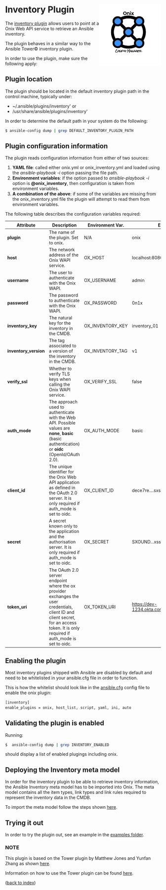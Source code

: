 # Inventory Plugin <img src="../../docs/pics/ox.png" width="200" height="200" align="right">

The [inventory plugin](onix.py) allows users to point at a Onix Web API service to retrieve an Ansible inventory.

The plugin behaves in a similar way to the Ansible Tower&copy; inventory plugin.

In order to use the plugin, make sure the following apply:

## Plugin location

The plugin should be located in the default inventory plugin path in the control machine, typically under:
 - ~/.ansible/plugins/inventory' or
 - /usr/share/ansible/plugins/inventory'
 
 In order to determine the default path in your system do the following:
 
```bash
$ ansible-config dump | grep DEFAULT_INVENTORY_PLUGIN_PATH
```

## Plugin configuration information

The plugin reads configuration information from either of two sources:

1. **YAML file**: called either onix.yml or onix_inventory.yml and loaded using the *ansible-playbook -i* option passing the file path.
2. **Environment variables**: if the option passed to *ansible-playbook -i* option is **@onix_inventory**, then configuration is taken from environment variables.
3. **A combination of the above**: if some of the variables are missing from the onix_inventory.yml file the plugin will attempt
to read them from environment variables.

The following table describes the configuration variables required:

|Attribute | Description | Environment Var. | Example value|
|---|---|---|---|
|**plugin**| The name of the plugin. Set to onix.| N/A| onix |
|**host**| The network address of the Onix WAPI service. | OX_HOST | localhost:8080 |
|**username**| The user to authenticate with the Onix WAPI. | OX_USERNAME| admin |
|**password**| The password to authenticate with the Onix WAPI. | OX_PASSWORD | 0n1x |
|**inventory_key**| The natural key for the inventory in the CMDB. | OX_INVENTORY_KEY | inventory_01 |
|**inventory_version**| The tag associated to a version of the inventory in the CMDB. | OX_INVENTORY_TAG | v1 |
|**verify_ssl**| Whether to verify TLS keys when calling the Onix WAPI service. | OX_VERIFY_SSL | false |
|**auth_mode**| The approach used to authenticate with the Web API. Possible values are __none__, __basic__ (basic authentication) or __oidc__ (OpenId/OAuth 2.0). | OX_AUTH_MODE | basic |
|**client_id**| The unique identifier for the Onix Web API application as defined in the OAuth 2.0 server. It is only required if auth_mode is set to oidc. | OX_CLIENT_ID | dece7re....sxsxndj |
|**secret** | A secret known only to the application and the authorisation server. It is only required if auth_mode is set to oidc. | OX_SECRET | SXOUND...xssiuxnSIQ |
|**token_uri**| The OAuth 2.0 server endpoint where the ox provider exchanges the user credentials, client ID and client secret, for an access token. It is only required if auth_mode is set to oidc. | OX_TOKEN_URI | https://dev-1234.okta.com/oauth2/default/v1/token |

## Enabling the plugin

Most inventory plugins shipped with Ansible are disabled by default and need to be whitelisted in your ansible.cfg file 
in order to function. 

This is how the whitelist should look like in the [ansible.cfg](https://docs.ansible.com/ansible/latest/cli/ansible-config.html) 
config file to enable the onix plugin:
 
```bash
[inventory]
enable_plugins = onix, host_list, script, yaml, ini, auto
```

## Validating the plugin is enabled

Running: 
```bash
$  ansible-config dump | grep INVENTORY_ENABLED
```
should display a list of enabled plugings including onix.

## Deploying the Inventory meta model

In order for the inventory plugin to be able to retrieve inventory information, the Ansible Inventory meta model has to be imported into Onix.
The meta model contains all the item types, link types and link rules required to represent the inventory data in the CMDB.

To import the meta model follow the steps shown [here](../../docs/models/readme.md).

## Trying it out

In order to try the plugin out, see an example in the [examples folder](examples/readme.md).

### NOTE
This plugin is based on the Tower plugin by Matthew Jones and Yunfan Zhang as shown [here](https://github.com/ansible/ansible/blob/stable-2.7/lib/ansible/plugins/inventory/tower.py).

Information on how to use the Tower plugin can be found [here](https://docs.ansible.com/ansible/latest/plugins/inventory/tower.html).

([back to index](../../connectors/readme.md))
